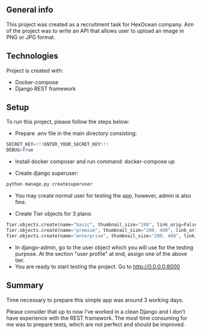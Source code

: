 ## General info
This project was created as a recruitment task for HexOcean company.
Aim of the project was to write an API that allows user to upload an image in PNG or JPG format.

## Technologies
Project is created with:
* Docker-compose
* Django REST framework

## Setup
To run this project, please follow the steps below:
* Prepare .env file in the main directory consisting:
```python
SECRET_KEY=!!!ENTER_YOUR_SECRET_KEY!!!
DEBUG=True
```
*  Install docker composer and run command:
docker-compose up

* Create django superuser:
```bash
python manage.py createsuperuser
```
* You may create normal user for testing the app, however, admin is also fine.

* Create Tier objects for 3 plans:
```python
Tier.objects.create(name="basic", thumbnail_size="200", link_orig=False, link_expir=False)
Tier.objects.create(name="premium", thumbnail_size="200, 400", link_orig=True, link_expir=False)
Tier.objects.create(name="enterprise", thumbnail_size="200, 400", link_orig=True, link_expir=True)
```
* In django-admin, go to the user object which you will use for the testing purpose. At the section "user profile" at end, assign one of the above tier.
* You are ready to start testing the project. Go to http://0.0.0.0:8000 

## Summary

Time necessary to prepare this simple app was around 3 working days.

Please consider that up to now I’ve worked in a clean Django and I don’t have experience with the REST framework. The most time consuming for me was to prepare tests, which are not perfect and should be improved.
